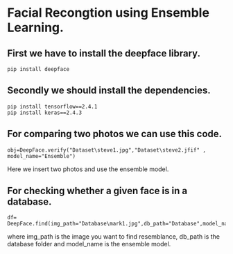 # Facial Recongtion using Ensemble Learning.

## First we have to install the deepface library.
```
pip install deepface
```
## Secondly we should install the dependencies.
```
pip install tensorflow==2.4.1
pip install keras==2.4.3
```

## For comparing two photos we can use this code.
```
obj=DeepFace.verify("Dataset\steve1.jpg","Dataset\steve2.jfif" , model_name="Ensemble") 
```
Here we insert two photos and use the ensemble model.

## For checking whether a given face is in a database.
```
df= DeepFace.find(img_path="Database\mark1.jpg",db_path="Database",model_name="Ensemble")
```
where img_path is the image you want to find resemblance, db_path is the database folder and model_name is the ensemble model.


